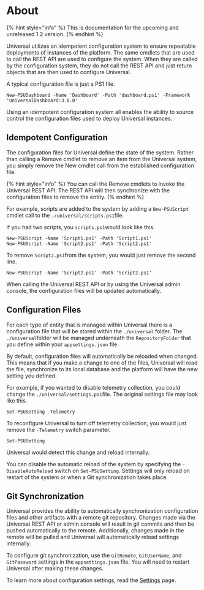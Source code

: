 # About

{% hint style="info" %}
This is documentation for the upcoming and unreleased 1.2 version. 
{% endhint %}

Universal utilizes an idempotent configuration system to ensure repeatable deployments of instances of the platform. The same cmdlets that are used to call the REST API are used to configure the system. When they are called by the configuration system, they do not call the REST API and just return objects that are then used to configure Universal. 

A typical configuration file is just a PS1 file. 

```text
New-PSUDashboard -Name 'Dashboard' -Path 'dashboard.ps1' -Framework 'UniversalDashboard:3.0.0'
```

Using an idempotent configuration system all enables the ability to source control the configuration files used to deploy Universal instances. 

## Idempotent Configuration 

The configuration files for Universal define the state of the system. Rather than calling a Remove cmdlet to remove an item from the Universal system, you simply remove the New cmdlet call from the established configuration file. 

{% hint style="info" %}
You can call the Remove cmdlets to invoke the Universal REST API. The REST API will then synchronize with the configuration files to remove the entity.
{% endhint %}

For example, scripts are added to the system by adding a `New-PSUScript` cmdlet call to the `./universal/scripts.ps1`file. 

If you had two scripts, you `scripts.ps1`would look like this. 

```text
New-PSUScript -Name 'Script1.ps1' -Path 'Script1.ps1'
New-PSUScript -Name 'Script2.ps1' -Path 'Script2.ps1'
```

To remove `Script2.ps1`from the system, you would just remove the second line. 

```text
New-PSUScript -Name 'Script2.ps1' -Path 'Script2.ps1'
```

When calling the Universal REST API or by using the Universal admin console, the configuration files will be updated automatically. 

## Configuration Files 

For each type of entity that is managed within Universal there is a configuration file that will be stored within the `./universal` folder. The `./universal`folder will be managed underneath the `RepositoryFolder` that you define within your `appsettings.json` file. 

By default, configuration files will automatically be reloaded when changed. This means that if you make a change to one of the files, Universal will read the file, synchronize to its local database and the platform will have the new setting you defined. 

For example, if you wanted to disable telemetry collection, you could change the `./universal/settings.ps1`file. The original settings file may look like this. 

```text
Set-PSUSetting -Telemetry
```

To reconfigure Universal to turn off telemetry collection, you would just remove the `-Telemetry` switch parameter. 

```text
Set-PSUSetting 
```

Universal would detect this change and reload internally. 

You can disable the automatic reload of the system by specifying the `-DisableAutoReload` switch on `Set-PSUSetting`. Settings will only reload on restart of the system or when a Git synchronization takes place. 

## Git Synchronization

Universal provides the ability to automatically synchronization configuration files and other artifacts with a remote git repository. Changes made via the Universal REST API or admin console will result in git commits and then be pushed automatically to the remote. Additionally, changes made in the remote will be pulled and Universal will automatically reload settings internally. 

To configure git synchronization, use the `GitRemote`, `GitUserName`, and `GitPassword` settings in the `appsettings.json` file. You will need to restart Universal after making these changes. 

To learn more about configuration settings, read the [Settings](settings.md) page. 





